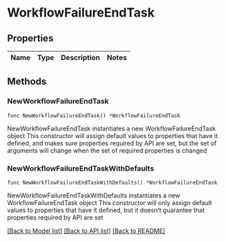 # WorkflowFailureEndTask

## Properties

Name | Type | Description | Notes
------------ | ------------- | ------------- | -------------

## Methods

### NewWorkflowFailureEndTask

`func NewWorkflowFailureEndTask() *WorkflowFailureEndTask`

NewWorkflowFailureEndTask instantiates a new WorkflowFailureEndTask object
This constructor will assign default values to properties that have it defined,
and makes sure properties required by API are set, but the set of arguments
will change when the set of required properties is changed

### NewWorkflowFailureEndTaskWithDefaults

`func NewWorkflowFailureEndTaskWithDefaults() *WorkflowFailureEndTask`

NewWorkflowFailureEndTaskWithDefaults instantiates a new WorkflowFailureEndTask object
This constructor will only assign default values to properties that have it defined,
but it doesn't guarantee that properties required by API are set


[[Back to Model list]](../README.md#documentation-for-models) [[Back to API list]](../README.md#documentation-for-api-endpoints) [[Back to README]](../README.md)


